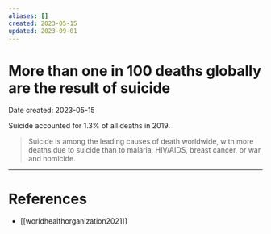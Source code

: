 ```yaml
---
aliases: []
created: 2023-05-15
updated: 2023-09-01
---
```


# More than one in 100 deaths globally are the result of suicide
Date created: 2023-05-15

Suicide accounted for 1.3% of all deaths in 2019.

> Suicide is among the leading causes of death worldwide, with more deaths due to suicide than to malaria, HIV/AIDS, breast cancer, or war and homicide.

---
# References
* [[worldhealthorganization2021]]